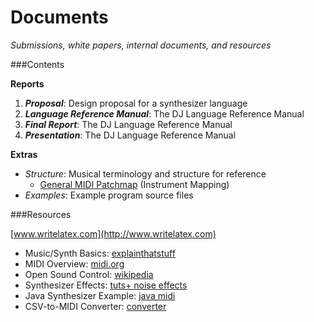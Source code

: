 Documents
=========
*Submissions, white papers, internal documents, and resources*


###Contents

**Reports**

1. **_Proposal_**: Design proposal for a synthesizer language
2. **_Language Reference Manual_**: The DJ Language Reference Manual
3. **_Final Report_**: The DJ Language Reference Manual
4. **_Presentation_**: The DJ Language Reference Manual

**Extras**

- _Structure_: Musical terminology and structure for reference
	- [General MIDI Patchmap][pm] (Instrument Mapping)
- _Examples_: Example program source files




###Resources

[www.writelatex.com](http://www.writelatex.com)
 
- Music/Synth Basics: [explainthatstuff][basics]
- MIDI Overview: [midi.org][midi]
- Open Sound Control: [wikipedia][osc]
- Synthesizer Effects: [tuts+ noise effects][effects]
- Java Synthesizer Example: [java midi][java]
- CSV-to-MIDI Converter: [converter][csv]


<!-- footnotes -->
[basics]: http://www.explainthatstuff.com/synthesizers.html
[midi]: http://www.midi.org/aboutmidi/tut_midimusicsynth.php
[osc]: http://en.wikipedia.org/wiki/Open_Sound_Control
[effects]: http://audio.tutsplus.com/tutorials/production/essential-synthesis-part-1-synth-noise-effects/
[java]: http://xantorohara.blogspot.com/2008/01/simple-java-midi-synthesizer-sample.html
[csv]: http://www.penguinpeepshow.com/programs/csv-to-midi-converter/
[pm]: http://people.virginia.edu/~pdr4h/gmpatch.html 
